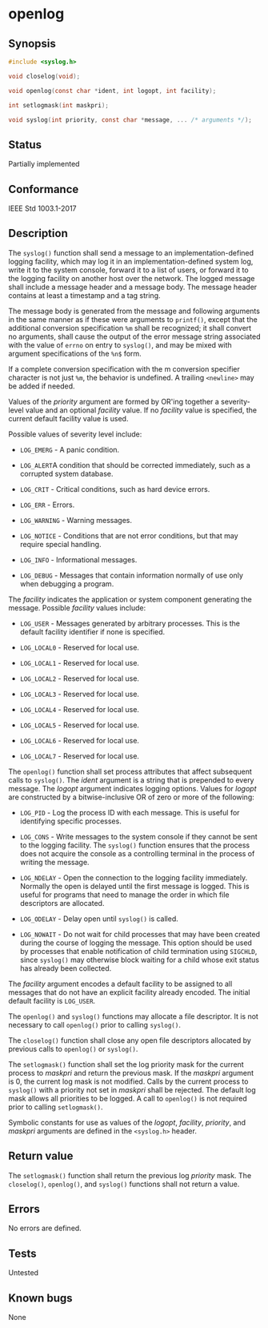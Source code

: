 # openlog

## Synopsis

```c
#include <syslog.h>

void closelog(void);

void openlog(const char *ident, int logopt, int facility);

int setlogmask(int maskpri);

void syslog(int priority, const char *message, ... /* arguments */);
```

## Status

Partially implemented

## Conformance

IEEE Std 1003.1-2017

## Description

The `syslog()` function shall send a message to an implementation-defined logging facility, which may log it in an
implementation-defined system log, write it to the system console, forward it to a list of users, or forward it to the
logging facility on another host over the network. The logged message shall include a message header and a message body.
The message header contains at least a timestamp and a tag string.

The message body is generated from the message and following arguments in the same manner as if these were arguments to
`printf()`, except that the additional conversion specification `%m` shall be recognized; it shall convert no arguments,
shall cause the output of the error message string associated with the value of `errno` on entry to `syslog()`, and may
be mixed with argument specifications of the `%n$` form.

If a complete conversion specification with the m conversion specifier character is not just `%m`, the behavior is
undefined. A trailing `<newline>` may be added if needed.

Values of the _priority_ argument are formed by OR'ing together a severity-level value and an optional _facility_ value.
If no _facility_ value is specified, the current default facility value is used.

Possible values of severity level include:

* `LOG_EMERG` - A panic condition.

* `LOG_ALERT`A condition that should be corrected immediately, such as a corrupted system database.

* `LOG_CRIT` - Critical conditions, such as hard device errors.

* `LOG_ERR` - Errors.

* `LOG_WARNING` - Warning messages.

* `LOG_NOTICE` - Conditions that are not error conditions, but that may require special handling.

* `LOG_INFO` - Informational messages.

* `LOG_DEBUG` - Messages that contain information normally of use only when debugging a program.

The _facility_ indicates the application or system component generating the message. Possible _facility_ values include:

* `LOG_USER` - Messages generated by arbitrary processes. This is the default facility identifier if none is specified.

* `LOG_LOCAL0` - Reserved for local use.

* `LOG_LOCAL1` - Reserved for local use.

* `LOG_LOCAL2` - Reserved for local use.

* `LOG_LOCAL3` - Reserved for local use.

* `LOG_LOCAL4` - Reserved for local use.

* `LOG_LOCAL5` - Reserved for local use.

* `LOG_LOCAL6` - Reserved for local use.

* `LOG_LOCAL7` - Reserved for local use.

The `openlog()` function shall set process attributes that affect subsequent calls to `syslog()`. The _ident_ argument
is a string that is prepended to every message. The _logopt_ argument indicates logging options. Values for _logopt_ are
constructed by a bitwise-inclusive OR of zero or more of the following:

* `LOG_PID` - Log the process ID with each message. This is useful for identifying specific processes.

* `LOG_CONS` - Write messages to the system console if they cannot be sent to the logging facility. The `syslog()`
 function ensures that
the process does not acquire the console as a controlling terminal in the process of writing the message.

* `LOG_NDELAY` - Open the connection to the logging facility immediately. Normally the open is delayed until the first
 message is logged. This is useful for programs that need to manage the order in which file descriptors are allocated.

* `LOG_ODELAY` - Delay open until `syslog()` is called.

* `LOG_NOWAIT` - Do not wait for child processes that may have been created during the course of logging the message.
 This option should be used by processes that enable notification of child termination using `SIGCHLD`, since `syslog()`
 may otherwise block waiting for a child whose exit status has already been collected.

The _facility_ argument encodes a default facility to be assigned to all messages that do not have an explicit facility
already encoded. The initial default facility is `LOG_USER`.

The `openlog()` and `syslog()` functions may allocate a file descriptor. It is not necessary to call `openlog()`
prior to calling `syslog()`.

The `closelog()` function shall close any open file descriptors allocated by previous calls to `openlog()` or
`syslog()`.

The `setlogmask()` function shall set the log priority mask for the current process to _maskpri_ and return the previous
mask. If the _maskpri_ argument is 0, the current log mask is not modified. Calls by the current process to `syslog()`
with a priority not set in _maskpri_ shall be rejected. The default log mask allows all priorities to be logged. A call
to `openlog()` is not required prior to calling `setlogmask()`.

Symbolic constants for use as values of the _logopt_, _facility_, _priority_, and _maskpri_ arguments are defined in the
`<syslog.h>` header.

## Return value

The `setlogmask()` function shall return the previous log _priority_ mask. The `closelog()`, `openlog()`, and `syslog()`
functions shall not return a value.

## Errors

No errors are defined.

## Tests

Untested

## Known bugs

None

